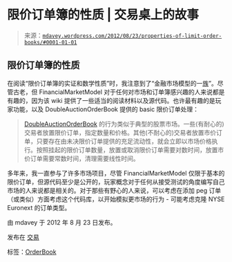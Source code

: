 <!--yml

分类：未分类

日期：2024-05-18 06:36:02

-->

# 限价订单簿的性质 | 交易桌上的故事

> 来源：[`mdavey.wordpress.com/2012/08/23/properties-of-limit-order-books/#0001-01-01`](https://mdavey.wordpress.com/2012/08/23/properties-of-limit-order-books/#0001-01-01)

## 限价订单簿的性质

在阅读“限价订单簿的实证和数学性质”时，我注意到了“金融市场模型的一[族](https://www.assembla.com/spaces/MarketModel/wiki)”。尽管古老，但 FinancialMarketModel 对于任何对市场和订单簿感兴趣的人来说都是有趣的，因为该 wiki 提供了一些适当的阅读材料以及源代码。也许最有趣的是玩家功能，以及 DoubleAuctionOrderBook 提供的 basic 限价订单处理：

> [DoubleAuctionOrderBook](https://www.assembla.com/wiki/show/MarketModel/DoubleAuctionOrderBook "DoubleAuctionOrderBook") 的行为类似于典型的股票市场。一些(有耐心的)交易者放置限价订单，指定数量和价格。其他(不耐心的)交易者放置市价订单，只要存在由未决限价订单提供的充足流动性，就会立即以市场价格执行。按照挂起的限价订单数量，放置或取消限价订单需要对数时间，放置市价订单需要常数时间，清理需要线性时间。

多年来，我一直参与了许多市场项目，尽管 FinancialMarketModel 仅限于基本的限价订单，但源代码至少是公开的，玩家概念对于任何从接受测试的角度编写自己市场的人来说都是相关的。对于那些有野心的人来说，可以考虑在添加 peg 订单（或类似）方面考虑这个代码库，以开始模拟更市场的行为 - 可能考虑克隆 NYSE Euronext 的订单类型。

由 mdavey 于 2012 年 8 月 23 日发布。

发布在 [交易](https://mdavey.wordpress.com/category/trading/)

标签：[OrderBook](https://mdavey.wordpress.com/tag/orderbook/)
